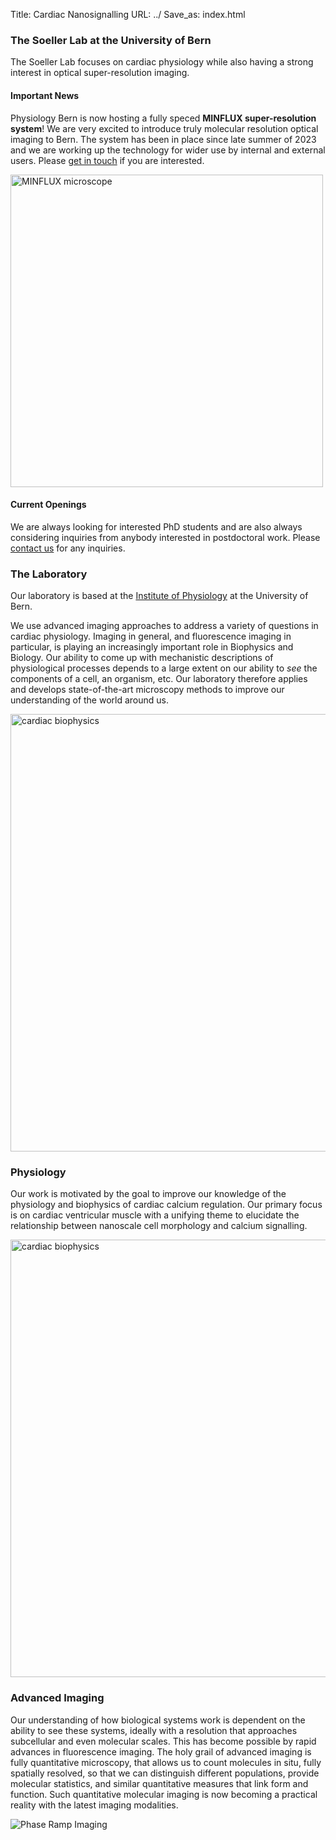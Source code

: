 Title: Cardiac Nanosignalling
URL: ../
Save_as: index.html

### The Soeller Lab at the University of Bern

The Soeller
Lab focuses on cardiac physiology
while also having a strong interest in optical super-resolution imaging.

#### Important News

Physiology Bern is now hosting a fully speced **MINFLUX super-resolution system**! We are very excited to introduce truly molecular resolution optical imaging to Bern. The system has been in place since late summer of 2023 and we are working up the technology for wider use by internal and external users. Please [get in touch](https://physiologie.unibe.ch/~soeller/) if you are interested.

<img width="500" src="{static}/images/research/MINFLUX-NPC-illustration-V1.png" alt="MINFLUX microscope">

#### Current Openings

We are always looking for interested PhD students and are also always considering inquiries from anybody interested in postdoctoral work. Please [contact us](https://physiologie.unibe.ch/~soeller/) for any inquiries.

### The Laboratory

Our laboratory is based at the
[Institute of Physiology](https://physiologie.unibe.ch/)
at the University of Bern.

We use advanced imaging approaches to address a variety of
questions in cardiac physiology. Imaging in general, and fluorescence imaging in particular, is playing an increasingly
important role in Biophysics and Biology. Our ability to come up with mechanistic descriptions of physiological processes depends to a large extent on our ability to _see_ the components of a cell, an
organism, etc. Our laboratory therefore applies and develops state-of-the-art microscopy methods to
improve our understanding of the world around us.

<img width="700" src="{static}/images/research/TIRF-myocyte700pix.png" alt="cardiac biophysics">

### Physiology

Our work is motivated by the goal to improve our knowledge of the physiology and biophysics of cardiac calcium regulation. Our primary focus is on cardiac ventricular muscle with a unifying theme to elucidate the relationship between nanoscale cell morphology and calcium signalling.

<img width="700" src="{static}/images/research/myocyte-gallery-red-hot-cyan.png" alt="cardiac biophysics">

### Advanced Imaging

Our understanding of how biological systems work is  dependent on the ability to see these systems, ideally with a resolution that approaches subcellular and even molecular scales. This has become possible by rapid advances in fluorescence imaging. The holy grail of advanced imaging is fully quantitative microscopy, that allows us to count molecules in situ, fully spatially resolved, so that we can distinguish different populations, provide molecular statistics, and similar quantitative measures that link form and function. Such quantitative molecular imaging is now becoming a practical reality with the latest imaging modalities.

<img src="{static}/images/research/PRILM-PSF-and-Fig-3d.png" alt="Phase Ramp Imaging">
